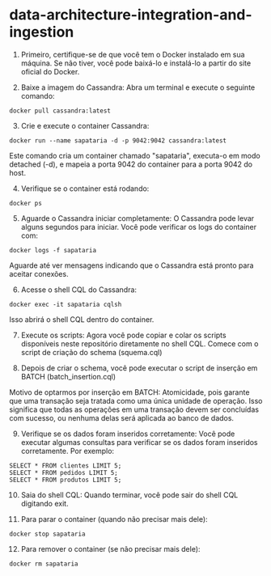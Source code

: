 # data-architecture-integration-and-ingestion

1. Primeiro, certifique-se de que você tem o Docker instalado em sua máquina. Se não tiver, você pode baixá-lo e instalá-lo a partir do site oficial do Docker. 


2. Baixe a imagem do Cassandra: Abra um terminal e execute o seguinte comando:

```docker
docker pull cassandra:latest
```

3. Crie e execute o container Cassandra: 
```docker
docker run --name sapataria -d -p 9042:9042 cassandra:latest
```
Este comando cria um container chamado "sapataria", executa-o em modo detached (-d), e mapeia a porta 9042 do container para a porta 9042 do host.


4. Verifique se o container está rodando: 
```docker
docker ps
```

5. Aguarde o Cassandra iniciar completamente: O Cassandra pode levar alguns segundos para iniciar. Você pode verificar os logs do container com:
```docker
docker logs -f sapataria
```
Aguarde até ver mensagens indicando que o Cassandra está pronto para aceitar conexões.

6. Acesse o shell CQL do Cassandra: 
```docker
docker exec -it sapataria cqlsh
```
Isso abrirá o shell CQL dentro do container.


7. Execute os scripts: Agora você pode copiar e colar os scripts disponíveis neste repositório diretamente no shell CQL. Comece com o script de criação do schema (squema.cql)


8. Depois de criar o schema, você pode executar o script de inserção em BATCH (batch_insertion.cql)

Motivo de optarmos por inserção em BATCH: Atomicidade, pois garante que uma transação seja tratada como uma única unidade de operação. Isso significa que todas as operações em uma transação devem ser concluídas com sucesso, ou nenhuma delas será aplicada ao banco de dados.


9. Verifique se os dados foram inseridos corretamente: Você pode executar algumas consultas para verificar se os dados foram inseridos corretamente. Por exemplo:

```cql
SELECT * FROM clientes LIMIT 5;
SELECT * FROM pedidos LIMIT 5;
SELECT * FROM produtos LIMIT 5;
```

10. Saia do shell CQL: Quando terminar, você pode sair do shell CQL digitando exit.

11. Para parar o container (quando não precisar mais dele):
```docker
docker stop sapataria
```
12. Para remover o container (se não precisar mais dele):
```docker
docker rm sapataria
```
	
